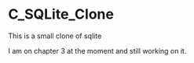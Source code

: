 # C_SQLite_Clone
This is a small clone of sqlite


I am on chapter 3 at the moment and still working on it.
